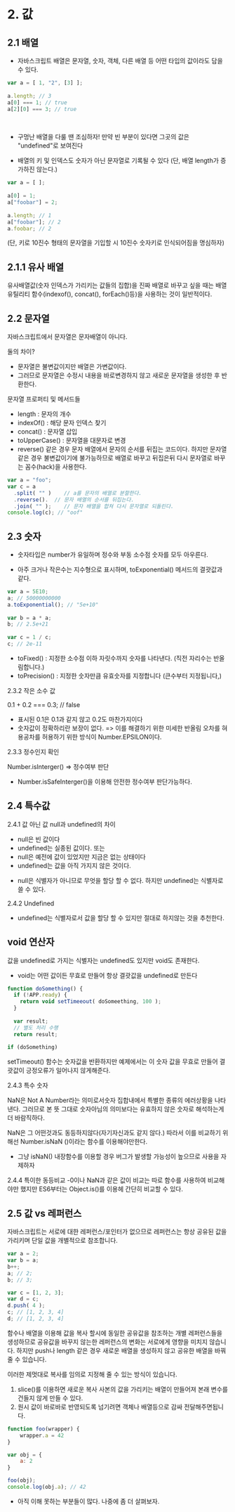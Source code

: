 # 2. 값
## 2.1 배열
- 자바스크립트 배열은 문자열, 숫자, 객체, 다른 배열 등 어떤 타입의 값이라도 담을 수 있다.

```js
var a = [ 1, "2", [3] ];
​
a.length; // 3
a[0] === 1; // true
a[2][0] === 3; // true
```
​
* 구멍난 배열을 다룰 땐 조심하자!
만약 빈 부분이 있다면 그곳의 값은 "undefined"로 보여진다

* 배열의 키 및 인덱스도 숫자가 아닌 문자열로 기록될 수 있다
(단, 배열 length가 증가하진 않는다.)

```js
var a = [ ];
​
a[0] = 1;
a["foobar"] = 2;
​
a.length; // 1
a["foobar"]; // 2
a.foobar; // 2
```
(단, 키로 10진수 형태의 문자열을 기입할 시 10진수 숫자키로 인식되어짐을 명심하자)

## 2.1.1 유사 배열
유사배열값(숫자 인덱스가 가리키는 값들의 집합)을 진짜 배열로 바꾸고 싶을 때는 배열 유틸리티 함수(indexof(), concat(), forEach()등)을 사용하는 것이 일반적이다.

## 2.2 문자열
자바스크립트에서 문자열은 문자배열이 아니다.

둘의 차이?
- 문자열은 불변값이지만 배열은 가변값이다.
- 그러므로 문자열은 수정시 내용을 바로변경하지 않고 새로운 문자열을 생성한 후 반환한다.

문자열 프로퍼티 및 메서드들
- length : 문자의 개수
- indexOf() : 해당 문자 인덱스 찾기
- concat() : 문자열 삽입
- toUpperCase() : 문자열을 대문자로 변경
- reverse() 같은 경우 문자 배열에서 문자의 순서를 뒤집는 코드이다.
하지만 문자열 같은 경우 불변값이기에 불가능하므로 배열로 바꾸고 뒤집은뒤 다시 문자열로 바꾸는 꼼수(hack)을 사용한다.
```js
var a = "foo";
var c = a
  .split( "" )    // a를 문자의 배열로 분할한다.
  .reverse().  // 문자 배열의 순서를 뒤집는다.
  .join( "" );    // 문자 배열을 합쳐 다시 문자열로 되돌린다.
console.log(c); // "oof"
```

## 2.3 숫자
- 숫자타입은 number가 유일하며 정수와 부동 소수점 숫자를 모두 아우른다.
​
* 아주 크거나 작은수는 지수형으로 표시하며, toExponential() 메서드의 결괏값과 같다.
```js
var a = 5E10;
a; // 50000000000
a.toExponential(); // "5e+10"
​
var b = a * a;
b; // 2.5e+21
​
var c = 1 / c;
c; // 2e-11
```
* toFixed() : 지정한 소수점 이하 자릿수까지 숫자를 나타낸다.
(직전 자리수는 반올림합니다.)
​
* toPrecision() : 지정한 숫자만큼 유효숫자를 지정합니다
(큰수부터 지정됩니다,)

 2.3.2 작은 소수 값

0.1  + 0.2 === 0.3; // false
- 표시된 0.1은 0.1과 같지 않고 0.2도 마찬가지이다
- 숫자값이 정확하리란 보장이 없다.
=> 이를 해결하기 위한 미세한 반올림 오차를 혀용공차를 허용하기 위한 방식이 Number.EPSILON이다.

 2.3.3 정수인지 확인
 
 Number.isInterger() => 정수여부 판단
* Number.isSafeInterger()을 이용해 안전한 정수여부 판단가능하다.
​
## 2.4 특수값
2.4.1 값 아닌 값
null과 undefined의 차이
- null은 빈 값이다
- undefined는 실종된 값이다.
또는
- null은 예전에 값이 있었지만 지금은 없는 상태이다
- undefined는 값을 아직 가지지 않은 것이다.
​
* null은 식별자가 아니므로 무엇을 할당 할 수 없다. 하지만 undefined는 식별자로 쓸 수 있다.

2.4.2 Undefined
- undefined는 식별자로서 값을 할당 할 수 있지만 절대로 하지않는 것을 추천한다.

## void 연산자
값을 undefined로 가지는 식별자는 undefined도 있지만 void도 존재한다.
* void는 어떤 값이든 무효로 만들어 항상 결괏값을 undefined로 만든다

```js
function doSomething() {
  if (!APP.ready) {
    return void setTimeeout( doSomeething, 100 );
  }
​
  var result;
  // 별도 처리 수행
  return result;
​
if (doSomething)
```
setTimeout() 함수는 숫자값을 반환하지만 예제에서는 이 숫자 값을 무효로 만들어 결괏값이 긍정오류가 일어나지 않게해준다.

​2.4.3 특수 숫자

NaN은 Not A Number라는 의미로서숫자 집합내에서 특별한 종류의 에러상황을 나타낸다. 그러므로 본 뜻 그대로 숫자아님의 의미보다는 유효하지 않은 숫자로 해석하는게 더 바람직하다.

NaN은 그 어떤것과도 동등하지않다(자기자신과도 같지 않다.) 따라서 이를 비교하기 위해선 Number.isNaN ()이라는 함수를 이용해야만한다.
* 그냥  isNaN() 내장함수를 이용할 경우 버그가 발생할 가능성이 높으므로 사용을 자제하자

2.4.4 특이한 동등비교
-0이나 NaN과 같은 값이 비교는 따로 함수를 사용하여 비교해야만 했지만 ES6부터는 Object.is()를 이용헤 간단히 비교할 수 있다.

## 2.5 값 vs 레퍼런스
자바스크립트는 서로에 대한 레퍼런스/포인터가 없으므로 레퍼런스는 항상 공유된 값을 가리키며 단일 값을 개별적으로 참조합니다.
```js
var a = 2;
var b = a;
b++;
a; // 2;
b; // 3;

var c = [1, 2, 3];
var d = c;
d.push( 4 );
c; // [1, 2, 3, 4]
d; // [1, 2, 3, 4]
```

함수나 배열을 이용해 값을 복사 할시에 동일한 공유값을 참조하는 개별 레퍼런스들을 생성하므로 공유값을 바꾸지 않는한 레퍼런스의 변화는 서로에게 영향을 미치지 않습니다. 하지만 push나 length 같은 경우 새로운 배열을 생성하지 않고 공유한 배열을 바꿔줄 수 있습니다.

이러한 제멋대로 복사를 임의로 지정해 줄 수 있는 방식이 있습니다.
1. slice()를 이용하면 새로운 복사 사본의 값을 가리키는 배열이 만들어져 본래 변수를 건들지 않게 만들 수 있다.
2. 원시 값이 바로바로 반영되도록 넘기려면 객체나 배열등으로 감싸 전달해주면됩니다.
```js
function foo(wrapper) {
    wrapper.a = 42
}

var obj = {
    a: 2
}

foo(obj);
console.log(obj.a); // 42
```
* 아직 이해 못하는 부분들이 많다. 나중에 좀 더 살펴보자.